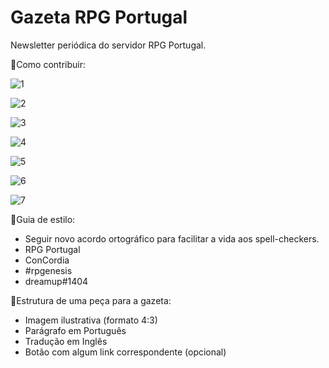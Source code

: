 # Gazeta RPG Portugal
Newsletter periódica do servidor RPG Portugal.

💜Como contribuir:

![1](https://cdn.discordapp.com/attachments/609290093760479266/773850222563688508/unknown.png)

![2](https://cdn.discordapp.com/attachments/609290093760479266/773564890777911326/unknown.png)

![3](https://cdn.discordapp.com/attachments/609290093760479266/773565032641462272/unknown.png)

![4](https://cdn.discordapp.com/attachments/609290093760479266/773565120314998824/unknown.png)

![5](https://cdn.discordapp.com/attachments/609290093760479266/773565196999721011/unknown.png)

![6](https://cdn.discordapp.com/attachments/609290093760479266/773565578332864542/unknown.png)

![7](https://cdn.discordapp.com/attachments/609290093760479266/773565740568805436/unknown.png)


📝Guia de estilo:
* Seguir novo acordo ortográfico para facilitar a vida aos spell-checkers.
* RPG Portugal
* ConCordia
* #rpgenesis
* dreamup#1404


📰Estrutura de uma peça para a gazeta:
* Imagem ilustrativa (formato 4:3)
* Parágrafo em Português 
* Tradução em Inglês
* Botão com algum link correspondente (opcional)
